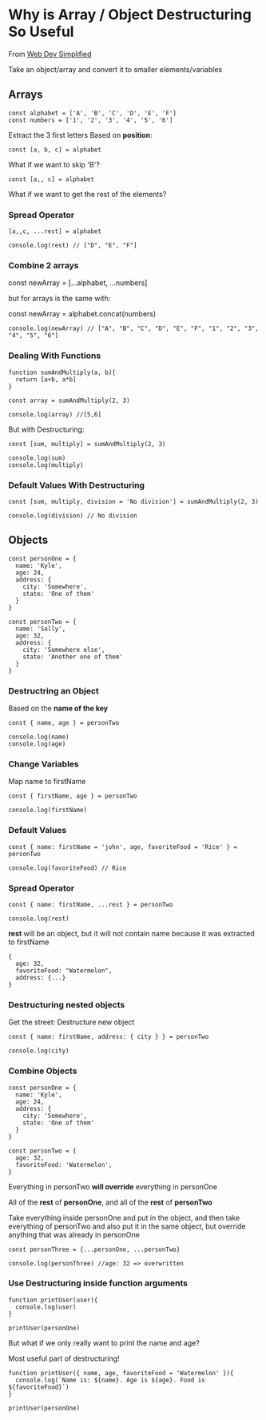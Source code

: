 # Why is Array / Object Destructuring So Useful

From [Web Dev Simplified](https://www.youtube.com/watch?v=NIq3qLaHCIs)

Take an object/array and convert it to smaller elements/variables


## Arrays
```
const alphabet = ['A', 'B', 'C', 'D', 'E', 'F']
const numbers = ['1', '2', '3', '4', '5', '6']
```

Extract the 3 first letters Based on **position**:

```
const [a, b, c] = alphabet
```

What if we want to skip 'B'?
```
const [a,, c] = alphabet
```

What if we want to get the rest of the elements?

### Spread Operator

```
[a,,c, ...rest] = alphabet

console.log(rest) // ["D", "E", "F"]
```

### Combine 2 arrays

const newArray = [...alphabet, ...numbers]

but for arrays is the same with:

const newArray = alphabet.concat(numbers)

```
console.log(newArray) // ["A", "B", "C", "D", "E", "F", "1", "2", "3", "4", "5", "6"]
```

### Dealing With Functions

```
function sumAndMultiply(a, b){
  return [a+b, a*b]
}

const array = sumAndMultiply(2, 3)

console.log(array) //[5,6]
```

But with Destructuring:

```
const [sum, multiply] = sumAndMultiply(2, 3)

console.log(sum)
console.log(multiply)
```

### Default Values With Destructuring

```
const [sum, multiply, division = 'No division'] = sumAndMultiply(2, 3)

console.log(division) // No division
```

## Objects

```
const personOne = {
  name: 'Kyle',
  age: 24,
  address: {
    city: 'Somewhere',
    state: 'One of them'
  }
}

const personTwo = {
  name: 'Sally',
  age: 32,
  address: {
    city: 'Somewhere else',
    state: 'Another one of them'
  }
}
```

### Destructring an Object

Based on the **name of the key**

```
const { name, age } = personTwo

console.log(name)
console.log(age)
```

### Change Variables

Map name to firstName

```
const { firstName, age } = personTwo

console.log(firstName)
```

### Default Values

```
const { name: firstName = 'john', age, favoriteFood = 'Rice' } = personTwo

console.log(favoriteFood) // Rice
```

### Spread Operator

```
const { name: firstName, ...rest } = personTwo

console.log(rest)
```

**rest** will be an object, but it will not contain name because it was extracted to firstName

```
{
  age: 32,
  favoriteFood: "Watermelon",
  address: {...}
}
```

### Destructuring nested objects

Get the street: Destructure new object

```
const { name: firstName, address: { city } } = personTwo

console.log(city)
```

### Combine Objects

```
const personOne = {
  name: 'Kyle',
  age: 24,
  address: {
    city: 'Somewhere',
    state: 'One of them'
  }
}

const personTwo = {
  age: 32,
  favoriteFood: 'Watermelon',
}
```
Everything in personTwo **will override** everything in personOne

All of the **rest** of **personOne**, and all of the **rest** of **personTwo**

Take everything inside personOne and put in the object, and then take everything of personTwo and also put it
in the same object, but override anything that was already in personOne

```
const personThree = {...personOne, ...personTwo}

console.log(personThree) //age: 32 => overwritten
```

### Use Destructuring inside function arguments

```
function printUser(user){
  console.log(user)
}

printUser(personOne)
```

But what if we only really want to print the name and age?

Most useful part of destructuring!

```
function printUser({ name, age, favoriteFood = 'Watermelon' }){
  console.log(`Name is: ${name}. Age is ${age}. Food is ${favoriteFood}`)
}

printUser(personOne)
```




